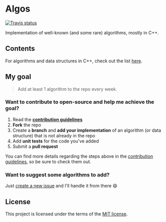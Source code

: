 # Algos
[![Travis status][travis-shield]][travis-link]

Implementation of well-known (and some rare) algorithms, mostly in C++.

## Contents

For algorithms and data structures in C++, check out the list [here](C++).

## My goal

> Add at least 1 algorithm to the repo every week.

### Want to contribute to open-source and help me achieve the goal?

1. Read the [**contribution guidelines**][contrib-guide]
2. **Fork** the repo
3. Create a **branch** and **add your implementation** of an algorithm (or data structure) that is not already in the repo
4. Add **unit tests** for the code you've added
5. Submit a **pull request**

You can find more details regarding the steps above in the [contribution guidelines][contrib-guide], so be sure to check them out.

### Want to suggest some algorithms to add?

Just [create a new issue](https://github.com/faheel/Algos/issues/new) and I'll handle it from there :smile:

## License

This project is licensed under the terms of the [MIT license](LICENSE.md).


[travis-shield]: https://img.shields.io/travis/faheel/Algos.svg?style=for-the-badge
[travis-link]: https://travis-ci.org/faheel/Algos
[contrib-guide]: https://github.com/faheel/Algos/blob/master/CONTRIBUTING.md
